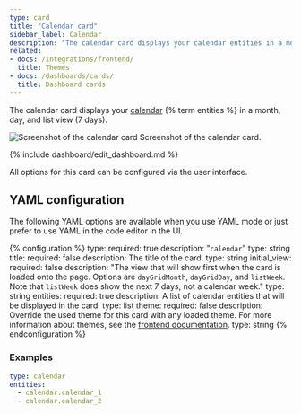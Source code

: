 ```yaml
---
type: card
title: "Calendar card"
sidebar_label: Calendar
description: "The calendar card displays your calendar entities in a month, day and list view"
related:
- docs: /integrations/frontend/
  title: Themes
- docs: /dashboards/cards/
  title: Dashboard cards
---
```


The calendar card displays your [calendar](/integrations/#calendar) {% term entities %} in a month, day, and list view (7 days).

<p class='img'>
  <img src='/images/dashboards/calendar_card.png' alt='Screenshot of the 
  calendar card'>
  Screenshot of the calendar card.
</p>

{% include dashboard/edit_dashboard.md %}

All options for this card can be configured via the user interface.

## YAML configuration

The following YAML options are available when you use YAML mode or just prefer to use YAML in the code editor in the UI.

{% configuration %}
type:
  required: true
  description: "`calendar`"
  type: string
title:
  required: false
  description: The title of the card.
  type: string
initial_view:
  required: false
  description: "The view that will show first when the card is loaded onto the page. Options are `dayGridMonth`, `dayGridDay`, and `listWeek`. Note that `listWeek` does show the next 7 days, not a calendar week."
  type: string
entities:
  required: true
  description: A list of calendar entities that will be displayed in the card.
  type: list
theme:
  required: false
  description: Override the used theme for this card with any loaded theme. For more information about themes, see the [frontend documentation](/integrations/frontend/).
  type: string
{% endconfiguration %}

### Examples

```yaml
type: calendar
entities:
  - calendar.calendar_1
  - calendar.calendar_2
```
